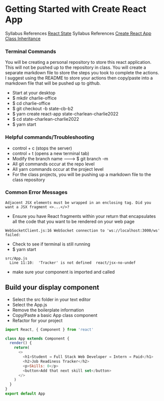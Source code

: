 # Getting Started with Create React App

Syllabus References [React State](https://github.com/learn-academy-2022-charlie/Syllabus/blob/main/react/state.md)
Syllabus References [Create React App](https://github.com/learn-academy-2022-charlie/Syllabus/blob/main/react/create-react-app.md)
[Class Inheritance](https://github.com/learn-academy-2022-charlie/Syllabus/blob/main/javascript/class-inheritance.md)

### Terminal Commands
You will be creating a personal repository to store this react application. This will not be pushed up to the repository in class. You will create a separate markdown file to store the steps you took to complete the actions. I suggest using the README to store your actions then copy/paste into a markdown file that will be pushed up to github.

- Start at your desktop
- $ mkdir charlie-office
- $ cd charlie-office
- $ git checkout -b state-cb-b2
- $ yarn create react-app state-charlean-charlie2022
- $ cd state-charlean-charlie2022
- $ yarn start

### Helpful commands/Troubleshooting
- control + c (stops the server)
- control + t (opens a new terminal tab)
- Modify the branch name ---> $ git branch -m <new-branch-name>
- All git commands occur at the repo level
- All yarn commands occur at the project level
- For the class projects, you will be pushing up a markdown file to the class repository

### Common Error Messages
```
Adjacent JSX elements must be wrapped in an enclosing tag. Did you want a JSX fragment <>...</>?
```
- Ensure you have React fragments within your return that encapsulates all the code that you want to be rendered on your web page
```
WebSocketClient.js:16 WebSocket connection to 'ws://localhost:3000/ws' failed: 
```
- Check to see if terminal is still running
- $ yarn start

```
src/App.js
  Line 11:10:  'Tracker' is not defined  react/jsx-no-undef
```
- make sure your component is imported and called

## Build your display component
- Select the src folder in your text editor
- Select the App.js
- Remove the boilerplate information
- Copy/Paste a basic App class component
- Refactor for your project

```javascript
import React, { Component } from 'react'

class App extends Component {
  render() {
    return(
      <>
        <h1>Student → Full Stack Web Developer → Intern → Paid</h1>
        <h2>Job Readiness Tracker</h2>
        <p>Skills: 0</p>
        <button>Add that next skill set</button>        
      </>
    )
  }
}
export default App
```











